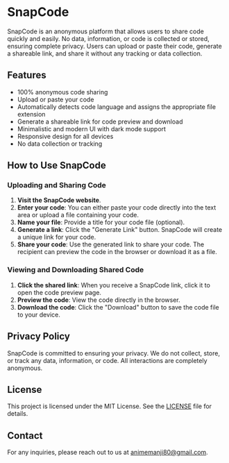 # SnapCode

SnapCode is an anonymous platform that allows users to share code quickly and easily. No data, information, or code is collected or stored, ensuring complete privacy. Users can upload or paste their code, generate a shareable link, and share it without any tracking or data collection.

## Features

- 100% anonymous code sharing
- Upload or paste your code
- Automatically detects code language and assigns the appropriate file extension
- Generate a shareable link for code preview and download
- Minimalistic and modern UI with dark mode support
- Responsive design for all devices
- No data collection or tracking

## How to Use SnapCode

### Uploading and Sharing Code

1. **Visit the SnapCode website**.
2. **Enter your code**: You can either paste your code directly into the text area or upload a file containing your code.
3. **Name your file**: Provide a title for your code file (optional).
4. **Generate a link**: Click the "Generate Link" button. SnapCode will create a unique link for your code.
5. **Share your code**: Use the generated link to share your code. The recipient can preview the code in the browser or download it as a file.

### Viewing and Downloading Shared Code

1. **Click the shared link**: When you receive a SnapCode link, click it to open the code preview page.
2. **Preview the code**: View the code directly in the browser.
3. **Download the code**: Click the "Download" button to save the code file to your device.

## Privacy Policy

SnapCode is committed to ensuring your privacy. We do not collect, store, or track any data, information, or code. All interactions are completely anonymous.

## License

This project is licensed under the MIT License. See the [LICENSE](LICENSE) file for details.

## Contact

For any inquiries, please reach out to us at animemanji80@gmail.com.
